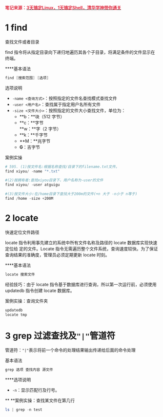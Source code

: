 **<font style="color:#DF2A3F;">笔记来源：</font>**[**<font style="color:#DF2A3F;">3天搞定Linux，1天搞定Shell，清华学神带你通关</font>**](https://www.bilibili.com/video/BV1WY4y1H7d3?p=9&vd_source=e8046ccbdc793e09a75eb61fe8e84a30)

**<font style="color:#DF2A3F;"></font>**

# 1 find 
查找文件或者目录 

find 指令将从指定目录向下递归地遍历其各个子目录，将满足条件的文件显示在终端。 

****基本语法 

```powershell
find [搜索范围] [选项]
```

选项说明 

+ `-name <查询方式>`：按照指定的文件名查找模式查找文件 
+ `-user <用户名>`：查找属于指定用户名所有文件
+ `-size <文件大小>`：按照指定的文件大小查找文件，单位为：
    - **b：**块（512 字节）
    - **c：**字节  
**w：**字（2 字节）
    - **k：**千字节
    - **M：**兆字节 
    - **G**：吉字节 

案例实操

```powershell
# 595. (1)按文件名:根据名称查找/目录下的filename.txt文件。 
find xiyou/ -name "*.txt" 
 					
#(2)按拥有者:查找xiyou目录下，用户名称为-user的文件 
find xiyou/ -user atguigu 
 					
#(3)按文件大小:在/home目录下查找大于200m的文件(+n 大于 -n小于 n等于) 
find /home -size +200M
```

# 2 locate 
快速定位文件路径 

locate 指令利用事先建立的系统中所有文件名称及路径的 locate 数据库实现快速定位给 定的文件。Locate 指令无需遍历整个文件系统，查询速度较快。为了保证查询结果的准确度，管理员必须定期更新 locate 时刻。 

****基本语法 

```powershell
locate 搜索文件
```

经验技巧：由于 locate 指令基于数据库进行查询，所以第一次运行前，必须使用 updatedb 指令创建 locate 数据库。

案例实操：查询文件夹

```powershell
updatedb
locate tmp
```

# 3 grep 过滤查找及`"|"`管道符 
管道符：`"|"`表示将前一个命令的处理结果输出传递给后面的命令处理 

基本语法

```powershell
grep 选项 查找内容 源文件
```

**<font style="color:#DF2A3F;"></font>**选项说明 

+ `-n`：显示匹配行及行号。 

**<font style="color:#DF2A3F;"> </font>**案例实操：查找某文件在第几行

```powershell
ls | grep -n test  	
```

**<font style="color:#DF2A3F;"></font>**

